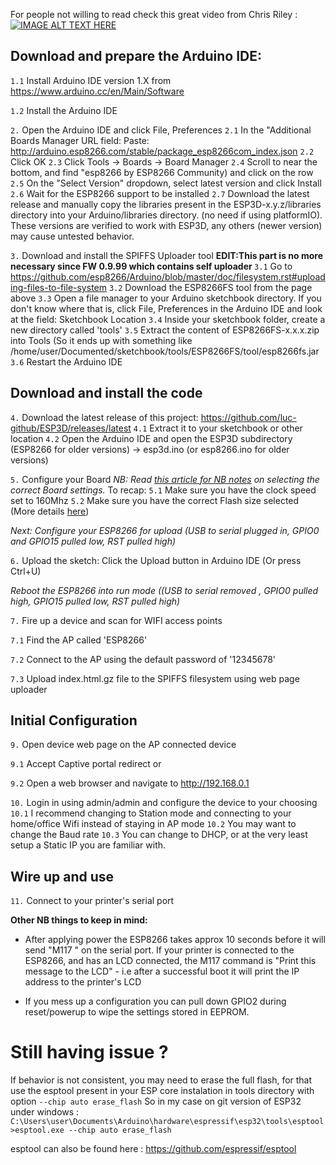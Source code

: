 For people not willing to read check this great video from Chris Riley :
[![IMAGE ALT TEXT HERE](https://img.youtube.com/vi/pJGBRriNc9I/0.jpg)](https://www.youtube.com/watch?v=pJGBRriNc9I)

## Download and prepare the Arduino IDE: ##

`1.1`  Install Arduino IDE version 1.X from https://www.arduino.cc/en/Main/Software

`1.2`  Install the Arduino IDE

`2.`  Open the Arduino IDE and click File, Preferences
`2.1`   In the "Additional Boards Manager URL field:  Paste: http://arduino.esp8266.com/stable/package_esp8266com_index.json
`2.2`   Click OK
`2.3`   Click Tools -> Boards -> Board Manager
`2.4`   Scroll to near the bottom, and find "esp8266 by ESP8266 Community) and click on the row
`2.5`   On the "Select Version" dropdown, select latest version and click Install
`2.6`   Wait for the ESP8266 support to be installed
`2.7`   Download the latest release and manually copy the libraries present in the ESP3D-x.y.z/libraries directory into your Arduino/libraries directory. (no need if using platformIO). These versions are verified to work with ESP3D, any others (newer version) may cause untested behavior.

`3.`   Download and install the SPIFFS Uploader tool
<B>EDIT:This part is no more necessary since FW 0.9.99 which contains self uploader </B>
`3.1`   Go to https://github.com/esp8266/Arduino/blob/master/doc/filesystem.rst#uploading-files-to-file-system
`3.2`   Download the ESP8266FS tool from the page above
`3.3`  Open a file manager to your Arduino sketchbook directory. If you don't know where that is, click File, Preferences in the Arduino IDE and look at the field: Sketchbook Location
`3.4`   Inside your sketchbook folder, create a new directory called 'tools'
`3.5`   Extract the content of ESP8266FS-x.x.x.zip into Tools (So it ends up with something like /home/user/Documented/sketchbook/tools/ESP8266FS/tool/esp8266fs.jar
`3.6`   Restart the Arduino IDE

## Download and install the code ##

`4.`   Download the latest release of this project:
https://github.com/luc-github/ESP3D/releases/latest
`4.1`   Extract it to your sketchbook or other location
`4.2`   Open the Arduino IDE and open the ESP3D subdirectory (ESP8266 for older versions) -> esp3d.ino (or esp8266.ino for older versions)

`5.`   Configure your Board
_NB:  Read [this article for NB notes](https://github.com/luc-github/ESP8266/wiki/Flash-Size) on selecting the correct Board settings._
To recap:
`5.1`   Make sure you have the clock speed set to 160Mhz
`5.2`   Make sure you have the correct Flash size selected (More details [here](https://github.com/luc-github/ESP8266/wiki/Flash-Size#figuring-out-the-flash-size))

_Next:  Configure your ESP8266 for upload (USB to serial plugged in, GPIO0 and GPIO15 pulled low, RST pulled high)_

`6.`  Upload the sketch:  Click the Upload button in Arduino IDE (Or press Ctrl+U)

_Reboot the ESP8266 into run mode ((USB to serial removed , GPIO0 pulled high,  GPIO15 pulled low, RST pulled high)_

`7.`  Fire up a device and scan for WIFI access points

`7.1`  Find the AP called 'ESP8266'

`7.2`  Connect to the AP using the default password of '12345678'

`7.3`  Upload index.html.gz file to the SPIFFS filesystem using web page uploader

## Initial Configuration ##

`9.`  Open device web page on the AP connected device

`9.1`  Accept Captive portal redirect or

`9.2`  Open a web browser and navigate to http://192.168.0.1

`10.`  Login in using admin/admin and configure the device to your choosing
`10.1`  I recommend changing to Station mode and connecting to your home/office Wifi instead of staying in AP mode
`10.2`  You may want to change the Baud rate
`10.3`  You can change to DHCP,  or at the very least setup a Static IP you are familiar with.

## Wire up and use ##

`11.`  Connect to your printer's serial port

**Other NB things to keep in mind:**

* After applying power the ESP8266 takes approx 10 seconds before it will send "M117 <ip address>" on the serial port.  If your printer is connected to the ESP8266, and has an LCD connected, the M117 command is "Print this message to the LCD" - i.e after a successful boot it will print the IP address to the printer's LCD


* If you mess up a configuration you can pull down GPIO2 during reset/powerup to wipe the settings stored in EEPROM.

# Still having issue ?
If behavior is not consistent, you may need to erase the full flash, for that use the esptool present in your ESP core instalation in tools directory with option `--chip auto erase_flash`
So in my case on git version of ESP32 under windows :
`C:\Users\user\Documents\Arduino\hardware\espressif\esp32\tools\esptool>esptool.exe --chip auto erase_flash`

esptool can also be found here : https://github.com/espressif/esptool
